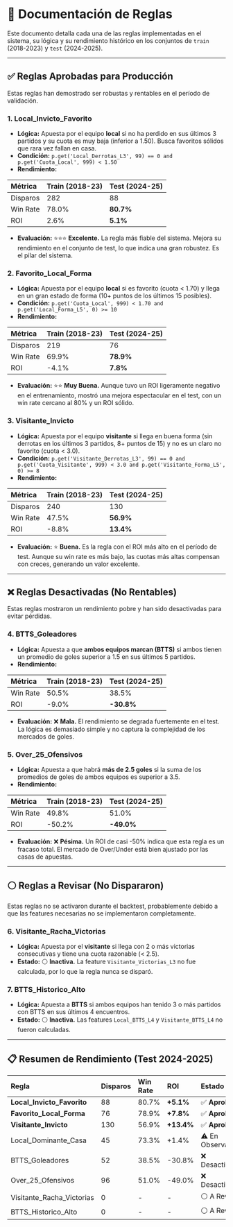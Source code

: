 # 📜 Documentación de Reglas

Este documento detalla cada una de las reglas implementadas en el sistema, su lógica y su rendimiento histórico en los conjuntos de `train` (2018-2023) y `test` (2024-2025).

---

## ✅ Reglas Aprobadas para Producción

Estas reglas han demostrado ser robustas y rentables en el período de validación.

### 1. Local_Invicto_Favorito

-   **Lógica:** Apuesta por el equipo **local** si no ha perdido en sus últimos 3 partidos y su cuota es muy baja (inferior a 1.50). Busca favoritos sólidos que rara vez fallan en casa.
-   **Condición:** `p.get('Local_Derrotas_L3', 99) == 0 and p.get('Cuota_Local', 999) < 1.50`
-   **Rendimiento:**

| Métrica | Train (2018-23) | Test (2024-25) |
| :--- | :--- | :--- |
| Disparos | 282 | 88 |
| Win Rate | 78.0% | **80.7%** |
| ROI | 2.6% | **5.1%** |

-   **Evaluación:** ⭐⭐⭐ **Excelente.** La regla más fiable del sistema. Mejora su rendimiento en el conjunto de test, lo que indica una gran robustez. Es el pilar del sistema.

### 2. Favorito_Local_Forma

-   **Lógica:** Apuesta por el equipo **local** si es favorito (cuota < 1.70) y llega en un gran estado de forma (10+ puntos de los últimos 15 posibles).
-   **Condición:** `p.get('Cuota_Local', 999) < 1.70 and p.get('Local_Forma_L5', 0) >= 10`
-   **Rendimiento:**

| Métrica | Train (2018-23) | Test (2024-25) |
| :--- | :--- | :--- |
| Disparos | 219 | 76 |
| Win Rate | 69.9% | **78.9%** |
| ROI | -4.1% | **7.8%** |

-   **Evaluación:** ⭐⭐ **Muy Buena.** Aunque tuvo un ROI ligeramente negativo en el entrenamiento, mostró una mejora espectacular en el test, con un win rate cercano al 80% y un ROI sólido. 

### 3. Visitante_Invicto

-   **Lógica:** Apuesta por el equipo **visitante** si llega en buena forma (sin derrotas en los últimos 3 partidos, 8+ puntos de 15) y no es un claro no favorito (cuota < 3.0).
-   **Condición:** `p.get('Visitante_Derrotas_L3', 99) == 0 and p.get('Cuota_Visitante', 999) < 3.0 and p.get('Visitante_Forma_L5', 0) >= 8`
-   **Rendimiento:**

| Métrica | Train (2018-23) | Test (2024-25) |
| :--- | :--- | :--- |
| Disparos | 240 | 130 |
| Win Rate | 47.5% | **56.9%** |
| ROI | -8.8% | **13.4%** |

-   **Evaluación:** ⭐ **Buena.** Es la regla con el ROI más alto en el período de test. Aunque su win rate es más bajo, las cuotas más altas compensan con creces, generando un valor excelente.

---

## ❌ Reglas Desactivadas (No Rentables)

Estas reglas mostraron un rendimiento pobre y han sido desactivadas para evitar pérdidas.

### 4. BTTS_Goleadores

-   **Lógica:** Apuesta a que **ambos equipos marcan (BTTS)** si ambos tienen un promedio de goles superior a 1.5 en sus últimos 5 partidos.
-   **Rendimiento:**

| Métrica | Train (2018-23) | Test (2024-25) |
| :--- | :--- | :--- |
| Win Rate | 50.5% | 38.5% |
| ROI | -9.0% | **-30.8%** |

-   **Evaluación:** ❌ **Mala.** El rendimiento se degrada fuertemente en el test. La lógica es demasiado simple y no captura la complejidad de los mercados de goles.

### 5. Over_25_Ofensivos

-   **Lógica:** Apuesta a que habrá **más de 2.5 goles** si la suma de los promedios de goles de ambos equipos es superior a 3.5.
-   **Rendimiento:**

| Métrica | Train (2018-23) | Test (2024-25) |
| :--- | :--- | :--- |
| Win Rate | 49.8% | 51.0% |
| ROI | -50.2% | **-49.0%** |

-   **Evaluación:** ❌ **Pésima.** Un ROI de casi -50% indica que esta regla es un fracaso total. El mercado de Over/Under está bien ajustado por las casas de apuestas.

---

## ⚪ Reglas a Revisar (No Dispararon)

Estas reglas no se activaron durante el backtest, probablemente debido a que las features necesarias no se implementaron completamente.

### 6. Visitante_Racha_Victorias

-   **Lógica:** Apuesta por el **visitante** si llega con 2 o más victorias consecutivas y tiene una cuota razonable (< 2.5).
-   **Estado:** ⚪ **Inactiva.** La feature `Visitante_Victorias_L3` no fue calculada, por lo que la regla nunca se disparó.

### 7. BTTS_Historico_Alto

-   **Lógica:** Apuesta a **BTTS** si ambos equipos han tenido 3 o más partidos con BTTS en sus últimos 4 encuentros.
-   **Estado:** ⚪ **Inactiva.** Las features `Local_BTTS_L4` y `Visitante_BTTS_L4` no fueron calculadas.

---

## 📋 Resumen de Rendimiento (Test 2024-2025)

| Regla | Disparos | Win Rate | ROI | Estado |
| :--- | :--- | :--- | :--- | :--- |
| **Local_Invicto_Favorito** | 88 | 80.7% | **+5.1%** | ✅ **Aprobada** |
| **Favorito_Local_Forma** | 76 | 78.9% | **+7.8%** | ✅ **Aprobada** |
| **Visitante_Invicto** | 130 | 56.9% | **+13.4%** | ✅ **Aprobada** |
| Local_Dominante_Casa | 45 | 73.3% | +1.4% | ⚠️ En Observación |
| BTTS_Goleadores | 52 | 38.5% | -30.8% | ❌ Desactivada |
| Over_25_Ofensivos | 96 | 51.0% | -49.0% | ❌ Desactivada |
| Visitante_Racha_Victorias | 0 | - | - | ⚪ A Revisar |
| BTTS_Historico_Alto | 0 | - | - | ⚪ A Revisar |


